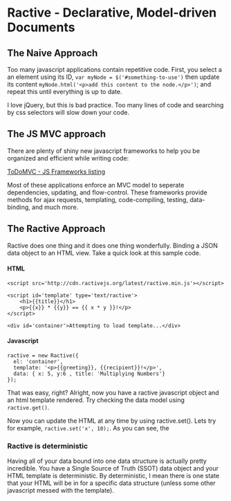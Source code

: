# Ractive - Declarative, Model-driven Documents


## The Naive Approach

Too many javascript applications contain repetitive code.  First, you select a an element using its ID, `var myNode = $('#something-to-use')` then update its content `myNode.html('<p>add this content to the node.</p>')`; and repeat this until everything is up to date.

I love jQuery, but this is bad practice. Too many lines of code and searching by css selectors will slow down your code.

## The JS MVC approach

There are plenty of shiny new javascript frameworks to help you be organized and efficient while writing code:

[ToDoMVC - JS Frameworks listing](http://todomvc.com/)

Most of these applications enforce an MVC model to seperate dependencies, updating, and flow-control. These frameworks provide methods for ajax requests, templating, code-compiling, testing, data-binding, and much more.  

## The Ractive Approach

Ractive does one thing and it does one thing wonderfully.  Binding a JSON data object to an HTML view.  Take a quick look at this sample code.

#### HTML

    <script src='http://cdn.ractivejs.org/latest/ractive.min.js'></script>

    <script id='template' type='text/ractive'>
        <h1>{{title}}</h1>
        <p>{{x}} * {{y}} == {{ x * y }}!</p>
    </script>

    <div id='container'>Attempting to load template...</div>


#### Javascript

    ractive = new Ractive({
      el: 'container',
      template: '<p>{{greeting}}, {{recipient}}!</p>',
      data: { x: 5, y:6 , title: 'Multiplying Numbers'}
    });


That was easy, right?  Alright, now you have a ractive javascript object and an html template rendered.  Try checking the data model using `ractive.get()`.

Now you can update the HTML at any time by using ractive.set().  Lets try for example, `ractive.set('x', 10);`.  As you can see, the 


### Ractive is deterministic 

Having all of your data bound into one data structure is actually pretty incredible.  You have a Single Source of Truth (SSOT) data object and your HTML template is deterministic.  By deterministic, I mean there is one state that your HTML will be in for a specific data structure (unless some other javascript messed with the template).